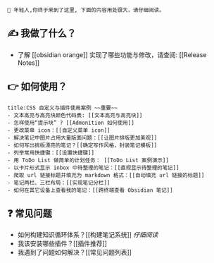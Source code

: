 ```ad-orange
📢 年轻人,你终于来到了这里, 下面的内容用处很大，请仔细阅读。
```
## ✍  我做了什么？
- 了解 [[obsidian orange]] 实现了哪些功能与修改，请查阅: [[Release Notes]]
## 👉  如何使用？
```ad-example
title:CSS 自定义与插件使用案例 ~~重要~~
- 文本高亮与高亮块颜色代码表: [[文本高亮与高亮块]]
- 怎样使用“提示块” ? [[Admonition 如何使用]]
- 更改菜单 icon：[[自定义菜单 icon]]
- 解决笔记中图片占用大量版面问题：[[让图片排版更加美观]]
- 如何写出排版漂亮的笔记？[[确定写作风格，封装笔记模板]]
- 列举常用快捷键：[[设置快捷键]]
- 用 ToDo List 做简单的计划任务： [[ToDo List 案例演示]]
- 以卡片形式显示 inbox 中待整理的笔记：[[直观显示待整理的笔记]]
- 爬取 url 链接标题并填充为 markdown 格式：[[自动填充 url 链接的标题]]
- 笔记两栏、三栏布局：[[实现笔记分栏]]
- 如何在其它设备上查看我的笔记：[[跨终端查看 Obsidian 笔记]]
```
## ❓  常见问题
-  如何构建知识循环体系？[[构建笔记系统]] *仔细阅读*
- 我该安装哪些插件？[[插件推荐]]
- 我遇到了问题如何解决？[[常见问题列表]]

